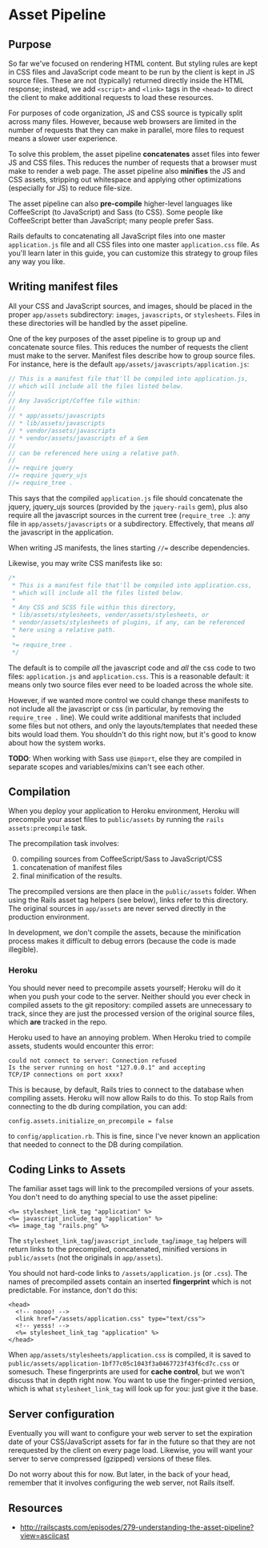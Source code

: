 # Asset Pipeline

## Purpose

So far we've focused on rendering HTML content. But styling rules are
kept in CSS files and JavaScript code meant to be run by the client is
kept in JS source files. These are not (typically) returned directly
inside the HTML response; instead, we add `<script>` and `<link>` tags
in the `<head>` to direct the client to make additional requests to
load these resources.

For purposes of code organization, JS and CSS source is typically
split across many files. However, because web browsers are limited in
the number of requests that they can make in parallel, more files to
request means a slower user experience.

To solve this problem, the asset pipeline **concatenates** asset files
into fewer JS and CSS files. This reduces the number of requests that
a browser must make to render a web page. The asset pipeline also
**minifies** the JS and CSS assets, stripping out whitespace and
applying other optimizations (especially for JS) to reduce file-size.

The asset pipeline can also **pre-compile** higher-level languages
like CoffeeScript (to JavaScript) and Sass (to CSS). Some people like
CoffeeScript better than JavaScript; many people prefer Sass.

Rails defaults to concatenating all JavaScript files into one master
`application.js` file and all CSS files into one master
`application.css` file. As you'll learn later in this guide, you can
customize this strategy to group files any way you like.

## Writing manifest files

All your CSS and JavaScript sources, and images, should be placed in
the proper `app/assets` subdirectory: `images`, `javascripts`, or
`stylesheets`. Files in these directories will be handled by the asset
pipeline.

One of the key purposes of the asset pipeline is to group up and
concatenate source files. This reduces the number of requests the
client must make to the server. Manifest files describe how to group
source files. For instance, here is the default
`app/assets/javascripts/application.js`:

```javascript
// This is a manifest file that'll be compiled into application.js,
// which will include all the files listed below.
//
// Any JavaScript/Coffee file within:
//
// * app/assets/javascripts
// * lib/assets/javascripts
// * vendor/assets/javascripts
// * vendor/assets/javascripts of a Gem
//
// can be referenced here using a relative path.
//
//= require jquery
//= require jquery_ujs
//= require_tree .
```

This says that the compiled `application.js` file should concatenate
the jquery, jquery_ujs sources (provided by the `jquery-rails` gem),
plus also require all the javascript sources in the current tree
(`require_tree .`): any file in `app/assets/javascripts` or a
subdirectory. Effectively, that means *all* the javascript in the
application.

When writing JS manifests, the lines starting `//=` describe
dependencies.

Likewise, you may write CSS manifests like so:

```css
/*
 * This is a manifest file that'll be compiled into application.css,
 * which will include all the files listed below.
 *
 * Any CSS and SCSS file within this directory,
 * lib/assets/stylesheets, vendor/assets/stylesheets, or
 * vendor/assets/stylesheets of plugins, if any, can be referenced
 * here using a relative path.
 *
 *= require_tree .
 */
```

The default is to compile *all* the javascript code and *all* the css
code to two files: `application.js` and `application.css`. This is a
reasonable default: it means only two source files ever need to be
loaded across the whole site.

However, if we wanted more control we could change these manifests to
not include all the javascript or css (in particular, by removing the
`require_tree .` line). We could write additional manifests that
included some files but not others, and only the layouts/templates
that needed these bits would load them. You shouldn't do this right
now, but it's good to know about how the system works.

**TODO**: When working with Sass use `@import`, else they are compiled
in separate scopes and variables/mixins can't see each other.

## Compilation

When you deploy your application to Heroku environment, Heroku will
precompile your asset files to `public/assets` by running the `rails
assets:precompile` task.

The precompilation task involves:

0. compiling sources from CoffeeScript/Sass to JavaScript/CSS
0. concatenation of manifest files
0. final minification of the results.

The precompiled versions are then place in the `public/assets`
folder. When using the Rails asset tag helpers (see below), links
refer to this directory. The original sources in `app/assets` are
never served directly in the production environment.

In development, we don't compile the assets, because the minification
process makes it difficult to debug errors (because the code is made
illegible).

### Heroku

You should never need to precompile assets yourself; Heroku will do it
when you push your code to the server. Neither should you ever check
in compiled assets to the git repository: compiled assets are
unnecessary to track, since they are just the processed version of the
original source files, which **are** tracked in the repo.

Heroku used to have an annoying problem. When Heroku tried to compile
assets, students would encounter this error:

```
could not connect to server: Connection refused
Is the server running on host "127.0.0.1" and accepting
TCP/IP connections on port xxxx?
```

This is because, by default, Rails tries to connect to the database
when compiling assets. Heroku will now allow Rails to do this. To stop
Rails from connecting to the db during compilation, you can add:

    config.assets.initialize_on_precompile = false

to `config/application.rb`. This is fine, since I've never known an
application that needed to connect to the DB during compilation.

## Coding Links to Assets

The familiar asset tags will link to the precompiled versions of your
assets. You don't need to do anything special to use the asset
pipeline:

```erb
<%= stylesheet_link_tag "application" %>
<%= javascript_include_tag "application" %>
<%= image_tag "rails.png" %>
```

The `stylesheet_link_tag`/`javascript_include_tag`/`image_tag` helpers
will return links to the precompiled, concatenated, minified versions
in `public/assets` (not the originals in `app/assets`).

You should not hard-code links to `/assets/application.js` (or
`.css`). The names of precompiled assets contain an inserted
**fingerprint** which is not predictable. For instance, don't do this:

```html+erb
<head>
  <!-- noooo! -->
  <link href="/assets/application.css" type="text/css">
  <!-- yesss! -->
  <%= stylesheet_link_tag "application" %>
</head>
```

When `app/assets/stylesheets/application.css` is compiled, it is saved
to `public/assets/application-1bf77c05c1043f3a0467723f43f6cd7c.css` or
somesuch. These fingerprints are used for **cache control**, but we
won't discuss that in depth right now. You want to use the
finger-printed version, which is what `stylesheet_link_tag` will look
up for you: just give it the base.

## Server configuration

Eventually you will want to configure your web server to set
the expiration date of your CSS/JavaScript assets for far in the
future so that they are not rerequested by the client on every page
load. Likewise, you will want your server to serve compressed
(gzipped) versions of these files.

Do not worry about this for now. But later, in the back of your head,
remember that it involves configuring the web server, not Rails
itself.

## Resources

* http://railscasts.com/episodes/279-understanding-the-asset-pipeline?view=asciicast
